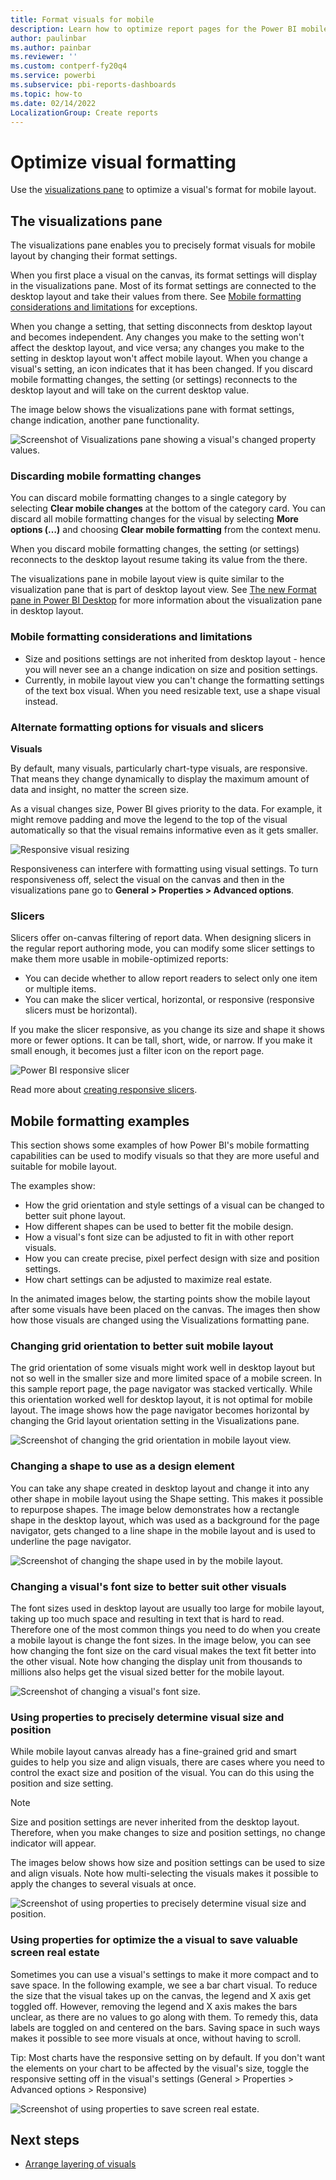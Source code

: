 ```yaml
---
title: Format visuals for mobile
description: Learn how to optimize report pages for the Power BI mobile apps by creating a portrait version of the report specifically for phones.
author: paulinbar
ms.author: painbar
ms.reviewer: ''
ms.custom: contperf-fy20q4
ms.service: powerbi
ms.subservice: pbi-reports-dashboards
ms.topic: how-to
ms.date: 02/14/2022
LocalizationGroup: Create reports
---
```


# Optimize visual formatting

Use the [visualizations pane](power-bi-mobile-layout-view.md#visualizations-pane) to optimize a visual's format for mobile layout.

## The visualizations pane

The visualizations pane enables you to precisely format visuals for mobile layout by changing their format settings.

When you first place a visual on the canvas, its format settings will display in the visualizations pane. Most of its format settings are connected to the desktop layout and take their values from there. See [Mobile formatting considerations and limitations](power-bi-mobile-layout-view.md#mobile-formatting-considerations-and-limitations) for exceptions.

When you change a setting, that setting disconnects from desktop layout and becomes independent. Any changes you make to the setting won't affect the desktop layout, and vice versa; any changes you make to the setting in desktop layout won't affect mobile layout. When you change a visual's setting, an icon indicates that it has been changed. If you discard mobile formatting changes, the setting (or settings) reconnects to the desktop layout and will take on the current desktop value.

The image below shows the visualizations pane with format settings, change indication, another pane functionality.

![Screenshot of Visualizations pane showing a visual's changed property values.](media/power-bi-create-mobile-optimized-report-format-visuals/visualizations-pane-mobile-layout-with-changes.png)

### Discarding mobile formatting changes

You can discard mobile formatting changes to a single category by selecting **Clear mobile changes** at the bottom of the category card. You can discard all mobile formatting changes for the visual by selecting **More options (…)** and choosing **Clear mobile formatting** from the context menu.

When you discard mobile formatting changes, the setting (or settings) reconnects to the desktop layout resume taking its value from the there.

The visualizations pane in mobile layout view is quite similar to the visualization pane that is part of desktop layout view. See [The new Format pane in Power BI Desktop](../fundamentals/desktop-format-pane.md) for more information about the visualization pane in desktop layout.

### Mobile formatting considerations and limitations
* Size and positions settings are not inherited from desktop layout - hence you will never see an a change indication on size and position settings.
* Currently, in mobile layout view you can't change the formatting settings of the text box visual. When you need resizable text, use a shape visual instead.

### Alternate formatting options for visuals and slicers

**Visuals**

By default, many visuals, particularly chart-type visuals, are responsive.  That means they change dynamically to display the maximum amount of data and insight, no matter the screen size.

As a visual changes size, Power BI gives priority to the data. For example, it might remove padding and move the legend to the top of the visual automatically so that the visual remains informative even as it gets smaller.

![Responsive visual resizing](media/power-bi-create-mobile-optimized-report-format-visuals/desktop-mobile-layout-responsive-visual.gif)
 
Responsiveness can interfere with formatting using visual settings. To turn responsiveness off, select the visual on the canvas and then in the visualizations pane go to **General > Properties > Advanced options**.

### Slicers

Slicers offer on-canvas filtering of report data. When designing slicers in the regular report authoring mode, you can modify some slicer settings to make them more usable in mobile-optimized reports:
* You can decide whether to allow report readers to select only one item or multiple items.
* You can make the slicer vertical, horizontal, or responsive (responsive slicers must be horizontal).

If you make the slicer responsive, as you change its size and shape it shows more or fewer options. It can be tall, short, wide, or narrow. If you make it small enough, it becomes just a filter icon on the report page.

![Power BI responsive slicer](media/power-bi-create-mobile-optimized-report-format-visuals/desktop-create-phone-report-8.gif)
 
Read more about [creating responsive slicers](power-bi-slicer-filter-responsive.md).

## Mobile formatting examples

This section shows some examples of how Power BI's mobile formatting capabilities can be used to modify visuals so that they are more useful and suitable for mobile layout.

The examples show:
* How the grid orientation and style settings of a visual can be changed to better suit phone layout.
* How different shapes can be used to better fit the mobile design.
* How a visual's font size can be adjusted to fit in with other report visuals.
* How you can create precise, pixel perfect design with size and position settings.
* How chart settings can be adjusted to maximize real estate.

In the animated images below, the starting points show the mobile layout after some visuals have been placed on the canvas. The images then show how those visuals are changed using the Visualizations formatting pane. 

### Changing grid orientation to better suit mobile layout

The grid orientation of some visuals might work well in desktop layout but not so well in the smaller size and more limited space of a mobile screen. In this sample report page, the page navigator was stacked vertically. While this orientation worked well for desktop layout, it is not optimal for mobile layout. The image shows how the page navigator becomes horizontal by changing the Grid layout orientation setting in the Visualizations pane.

![Screenshot of changing the grid orientation in mobile layout view.](media/power-bi-create-mobile-optimized-report-format-visuals/grid-orientation.gif)

### Changing a shape to use as a design element

You can take any shape created in desktop layout and change it into any other shape in mobile layout using the Shape setting. This makes it possible to repurpose shapes. The image below demonstrates how a rectangle shape in the desktop layout, which was used as a background for the page navigator, gets changed to a line shape in the mobile layout and is used to underline the page navigator. 

![Screenshot of changing the shape used in by the mobile layout.](media/power-bi-create-mobile-optimized-report-format-visuals/shape-to-line.gif)

### Changing a visual's font size to better suit other visuals

The font sizes used in desktop layout are usually too large for mobile layout, taking up too much space and resulting in text that is hard to read. Therefore one of the most common things you need to do when you create a mobile layout is change the font sizes. In the image below, you can see how changing the font size on the card visual makes the text fit better into the other visual. Note how changing the display unit from thousands to millions also helps get the visual sized better for the mobile layout.

![Screenshot of changing a visual's font size.](media/power-bi-create-mobile-optimized-report-format-visuals/change-font-size.gif)

### Using properties to precisely determine visual size and position

While mobile layout canvas already has a fine-grained grid and smart guides to help you size and align visuals, there are cases where you need to control the exact size and position of the visual. You can do this using the position and size setting.

>[!NOTE]
> Size and position settings are never inherited from the desktop layout. Therefore, when you make changes to size and position settings, no change indicator will appear. 

The images below shows how size and position settings can be used to size and align visuals. Note how multi-selecting the visuals makes it possible to apply the changes to several visuals at once. 

![Screenshot of using properties to precisely determine visual size and position.](media/power-bi-create-mobile-optimized-report-format-visuals/picture-perfect-arrangement.gif)

### Using properties for optimize the a visual to save valuable screen real estate

Sometimes you can use a visual's settings to make it more compact and to save space. In the following example, we see a bar chart visual. To reduce the size that the visual takes up on the canvas, the legend and X axis get toggled off. However, removing the legend and X axis makes the bars unclear, as there are no values to go along with them. To remedy this, data labels are toggled on and centered on the bars. Saving space in such ways makes it possible to see more visuals at once, without having to scroll. 

Tip: Most charts have the responsive setting on by default. If you don't want the elements on your chart to be affected by the visual's size, toggle the responsive setting off in the visual's settings (General > Properties > Advanced options > Responsive)  

![Screenshot of using properties to save screen real estate.](media/power-bi-create-mobile-optimized-report-format-visuals/save-real-estate.gif)

## Next steps
* [Arrange layering of visuals](power-bi-create-mobile-optimized-report-order-layers.md)